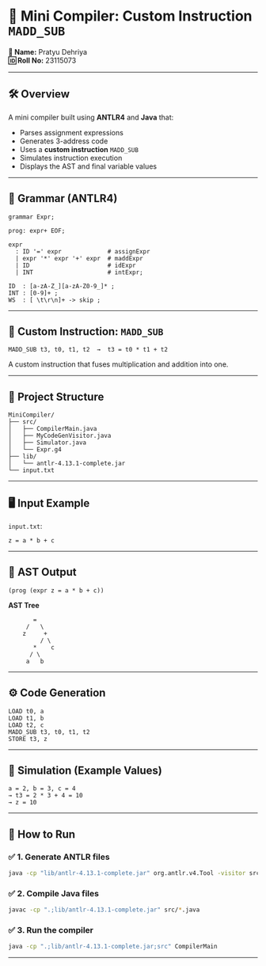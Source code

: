 # 🧾 Mini Compiler: Custom Instruction `MADD_SUB`  
**👤 Name:** Pratyu Dehriya  
**🆔 Roll No:** 23115073

---

## 🛠️ Overview  
A mini compiler built using **ANTLR4** and **Java** that:
- Parses assignment expressions
- Generates 3-address code
- Uses a **custom instruction** `MADD_SUB`
- Simulates instruction execution
- Displays the AST and final variable values

---

## 🧠 Grammar (ANTLR4)
```antlr
grammar Expr;

prog: expr+ EOF;

expr
  : ID '=' expr             # assignExpr
  | expr '*' expr '+' expr  # maddExpr
  | ID                      # idExpr
  | INT                     # intExpr;

ID  : [a-zA-Z_][a-zA-Z0-9_]* ;
INT : [0-9]+ ;
WS  : [ \t\r\n]+ -> skip ;
```

---

## 🔧 Custom Instruction: `MADD_SUB`

```
MADD_SUB t3, t0, t1, t2  →  t3 = t0 * t1 + t2
```

A custom instruction that fuses multiplication and addition into one.

---

## 📂 Project Structure
```
MiniCompiler/
├── src/
│   ├── CompilerMain.java
│   ├── MyCodeGenVisitor.java
│   ├── Simulator.java
│   └── Expr.g4
├── lib/
│   └── antlr-4.13.1-complete.jar
└── input.txt
```

---

## 🖥️ Input Example  
`input.txt`:
```
z = a * b + c
```

---

## 🧬 AST Output  
```
(prog (expr z = a * b + c))
```

**AST Tree**  
```
       =
     /   \
    z     +
         / \
       *    c
      / \
     a   b
```

---

## ⚙️ Code Generation  
```
LOAD t0, a  
LOAD t1, b  
LOAD t2, c  
MADD_SUB t3, t0, t1, t2  
STORE t3, z
```

---

## 🧪 Simulation (Example Values)
```
a = 2, b = 3, c = 4  
→ t3 = 2 * 3 + 4 = 10  
→ z = 10
```

---

## 🧰 How to Run

### ✅ 1. Generate ANTLR files  
```bash
java -cp "lib/antlr-4.13.1-complete.jar" org.antlr.v4.Tool -visitor src/Expr.g4 -o src

```

### ✅ 2. Compile Java files  
```bash
javac -cp ".;lib/antlr-4.13.1-complete.jar" src/*.java

```

### ✅ 3. Run the compiler  
```bash
java -cp ".;lib/antlr-4.13.1-complete.jar;src" CompilerMain

```

---







